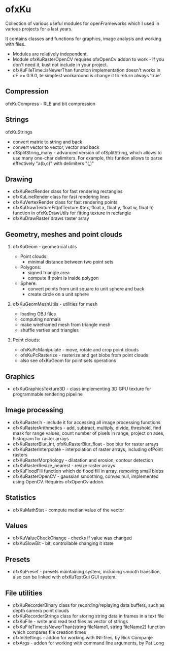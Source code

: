 # ofxKu
Collection of various useful modules for openFrameworks which I used in various projects for a last years.

It contains classes and functions for graphics, image analysis and working with files.
* Modules are relatively independent. 
* Module ofxKuRasterOpenCV requires ofxOpenCv addon to work - if you don't need it, kust not include in your project.
* ofxKuFileTime::isNewerThan function implementation doesn't works in oF >= 0.9.0, te simplest workaround is change it to return always 'true'.

## Compression
  ofxKuCompress - RLE and bit compression

## Strings
  ofxKuStrings
   * convert matrix to string and back
   * convert vector<string> to vector<int>, vector<float> and back
   * ofSplitString_many - advanced version of ofSplitString, which allows to use many one-char delimiters.
   For example, this funtion allows to parse effectively "a(b,c)" with delimiters "(,)"

## Drawing
* ofxKuRectRender class for fast rendering rectangles
* ofxKuLineRender class for fast rendering lines
* ofxKuVertexRender class for fast rendering points
* ofxKuDrawTextureFit(ofTexture &tex, float x, float y, float w, float h) function in ofxKuDrawUtils for fitting texture in rectangle
* ofxKuDrawRaster draws raster array

## Geometry, meshes and point clouds
1. ofxKuGeom - geometrical utils
   * Point clouds:
      * minimal distance between two point sets
   * Polygons:
      * signed triangle area
      * compute if point is inside polygon
   * Sphere:
      * convert points from unit square to unit sphere and back
      * create circle on a unit sphere
   

2. ofxKuGeomMeshUtils - utilities for mesh
   * loading OBJ files
   * computing normals
   * make wireframed mesh from triangle mesh
   * shuffle verties and triangles

3. Point clouds:
   * ofxKuPcManipulate - move, rotate and crop point clouds
   * ofxKuPcRasterize - rasterize and get blobs from point clouds
   * also see ofxKuGeom for point sets operations

## Graphics
* ofxKuGraphicsTexture3D - class implementing 3D GPU texture for programmable rendering pipeline
   

## Image processing
* ofxKuRaster.h - include it for accessing all image processing functions
* ofxKuRasterArithmetics - add, subtract, multiply, divide, threshold, find mask for range values, 
count number of pixels in range, project on axes, histogram for raster arrays
* ofxKuRasterBlur_int, ofxKuRasterBlur_float - box blur for raster arrays
* ofxKuRasterInterpolate - interpolation of raster arrays, including ofPoint rasters
* ofxKuRasterMorphology - dilatation and erosion, contour detection
* ofxKuRasterResize_nearest - resize raster arrays
* ofxKuFloodFill function which do flood fill in array, removing small blobs
* ofxKuRasterOpenCV - gaussian smoothing, convex hull, implemented using OpenCV. Requires ofxOpenCv addon.

## Statistics
* ofxKuMathStat - compute median value of the vector

## Values
* ofxKuValueCheckChange - checks if value was changed
* ofxKuSlowBit - bit, controllable changing it state

## Presets
* ofxKuPreset - presets maintaining system, including smooth transition,
also can be linked with ofxKuTextGui GUI system.

## File utilities
* ofxKuRecorderBinary class for recording/replaying data buffers, such as depth camera point clouds
* ofxKuRecorderStrings class for storing string data in frames in a text file
* ofxKuFile - write and read text files as vector of strings
* ofxKuFileTime::isNewerThan(string fileName1, string fileName2) function which compares file creation times
* ofxIniSettings - addon for working with INI-files, by Rick Companje
* ofxArgs - addon for working with command line arguments, by Pat Long
